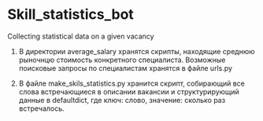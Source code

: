 # Skill_statistics_bot
Сollecting statistical data on a given vacancy

1) В директории average_salary хранятся скрипты, находящие среднюю рыночнцю стоимость 
конкретного специалиста. Возможные поисковые запросы по специалистам хранятся в файле urls.py

2) В файле make_skils_statistics.py хранится скрипт, собирающий все слова встречающиеся в описании 
вакансии и структурирующий данные в defaultdict, где ключ: слово, значение: сколько раз встречалось.
